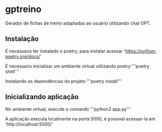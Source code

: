 # gptreino
Gerador de fichas de treino adaptadas ao usuário utilizando chat GPT.

## Instalação

É necessario ter instalado o poetry, para instalar acessar 'https://python-poetry.org/docs/'

É necessario inicializar um ambiente virtual utilizando poetry
'''poetry shell'''

Instalando as dependências do projeto
'''poetry install'''

## Inicializando aplicação
No ambiente virtual, execute o comando
'''python3 app.py'''

A aplicação executa localmente na porta 5000, é possivel acessar-la em 'http://localhost:5000/'